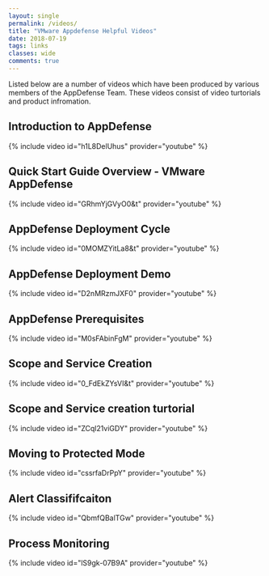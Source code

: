 ```yaml
---
layout: single
permalink: /videos/
title: "VMware Appdefense Helpful Videos"
date: 2018-07-19
tags: links
classes: wide
comments: true
---
```


Listed below are a number of videos which have been produced by various members of the AppDefense Team. These videos consist of video turtorials and product infromation.

## Introduction to AppDefense 

{% include video id="h1L8DelUhus" provider="youtube" %}

## Quick Start Guide Overview - VMware AppDefense

{% include video id="GRhmYjGVyO0&t" provider="youtube" %}

## AppDefense Deployment Cycle 

{% include video id="0MOMZYitLa8&t" provider="youtube" %}

## AppDefense Deployment Demo 
{% include video id="D2nMRzmJXF0" provider="youtube" %}

## AppDefense Prerequisites

{% include video id="M0sFAbinFgM" provider="youtube" %}

## Scope and Service Creation 

{% include video id="0_FdEkZYsVI&t" provider="youtube" %}

## Scope and Service creation turtorial

{% include video id="ZCql21viGDY" provider="youtube" %}

## Moving to Protected Mode 

{% include video id="cssrfaDrPpY" provider="youtube" %}

## Alert Classififcaiton 

{% include video id="QbmfQBalTGw" provider="youtube" %}

## Process Monitoring

{% include video id="lS9gk-07B9A" provider="youtube" %}


